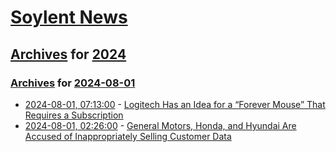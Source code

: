 # [Soylent News](../../../README.md)

## [Archives](../../index.md) for [2024](../index.md)

### [Archives](../../index.md) for [2024-08-01](index.md)

* [2024-08-01, 07:13:00](https://soylentnews.org/article.pl?sid=24/07/31/128224&from=rss) - [Logitech Has an Idea for a “Forever Mouse” That Requires a Subscription](https://soylentnews.org/article.pl?sid=24/07/31/128224&from=rss)
* [2024-08-01, 02:26:00](https://soylentnews.org/article.pl?sid=24/07/31/126252&from=rss) - [General Motors, Honda, and Hyundai Are Accused of Inappropriately Selling Customer Data](https://soylentnews.org/article.pl?sid=24/07/31/126252&from=rss)
